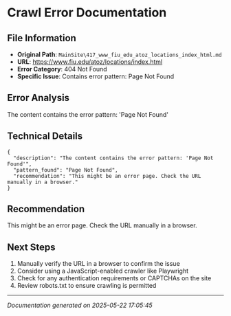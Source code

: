 # Crawl Error Documentation

## File Information
- **Original Path**: `MainSite\417_www_fiu_edu_atoz_locations_index_html.md`
- **URL**: https://www.fiu.edu/atoz/locations/index.html
- **Error Category**: 404 Not Found
- **Specific Issue**: Contains error pattern: Page Not Found

## Error Analysis
The content contains the error pattern: 'Page Not Found'

## Technical Details
```
{
  "description": "The content contains the error pattern: 'Page Not Found'",
  "pattern_found": "Page Not Found",
  "recommendation": "This might be an error page. Check the URL manually in a browser."
}
```

## Recommendation
This might be an error page. Check the URL manually in a browser.

## Next Steps
1. Manually verify the URL in a browser to confirm the issue
2. Consider using a JavaScript-enabled crawler like Playwright
3. Check for any authentication requirements or CAPTCHAs on the site
4. Review robots.txt to ensure crawling is permitted

---
*Documentation generated on 2025-05-22 17:05:45*
